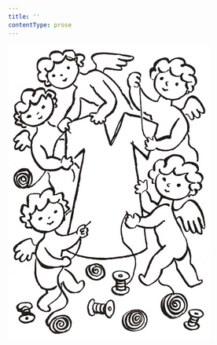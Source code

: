 ```yaml
---
title: ''
contentType: prose
---
```


<section>

![povidani_o_pejskovi_a_kocicce_027](./resources/povidani_o_pejskovi_a_kocicce_027.jpg)

</section>
